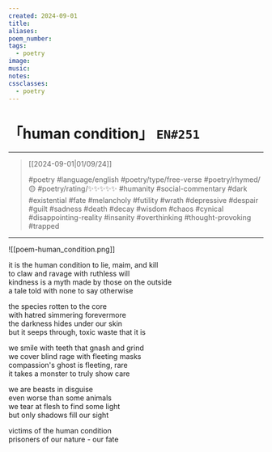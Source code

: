 ```yaml
---
created: 2024-09-01
title:
aliases:
poem_number:
tags:
  - poetry
image:
music:
notes:
cssclasses:
  - poetry
---
```

# 「human condition」 `EN#251`

---

> [[2024-09-01|01/09/24]]
> 
> #poetry 
> #language/english 
> #poetry/type/free-verse 
> #poetry/rhymed/🟡 
> #poetry/rating/✨✨✨✨✨ 
> #humanity #social-commentary #dark #existential #fate #melancholy #futility #wrath #depressive #despair #guilt #sadness #death #decay #wisdom #chaos #cynical #disappointing-reality #insanity #overthinking #thought-provoking #trapped 

---

![[poem-human_condition.png]]

it is the human condition to lie, maim, and kill  
to claw and ravage with ruthless will  
kindness is a myth made by those on the outside  
a tale told with none to say otherwise  
  
the species rotten to the core  
with hatred simmering forevermore  
the darkness hides under our skin  
but it seeps through, toxic waste that it is  
  
we smile with teeth that gnash and grind  
we cover blind rage with fleeting masks  
compassion's ghost is fleeting, rare  
it takes a monster to truly show care  
  
we are beasts in disguise  
even worse than some animals  
we tear at flesh to find some light  
but only shadows fill our sight  
  
victims of the human condition  
prisoners of our nature - our fate